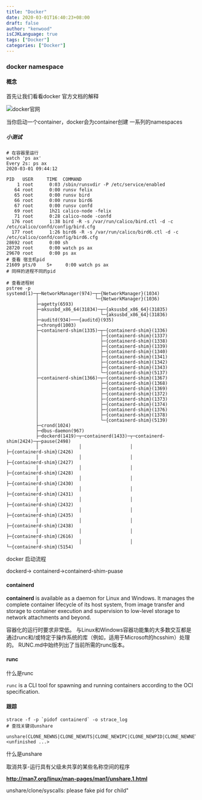 ```yaml
---
title: "Docker"
date: 2020-03-01T16:40:23+08:00
draft: false
author: "kenwood"
isCJKLanguage: true
tags: ["Docker"]
categories: ["Docker"]
---
```


### docker namespace

#### 概念

首先让我们看看docker 官方文档的解释

![docker官网](/images/docker01.jpg)

当你启动一个container，docker会为container创建 一系列的namespaces 

##### 小测试

```shell
# 在容器里运行
watch 'ps ax'
Every 2s: ps ax                                                                                                                                                                            2020-03-01 09:44:12

PID   USER     TIME  COMMAND
    1 root      0:03 /sbin/runsvdir -P /etc/service/enabled
   64 root      0:00 runsv felix
   65 root      0:00 runsv bird
   66 root      0:00 runsv bird6
   67 root      0:00 runsv confd
   69 root      1h21 calico-node -felix
   71 root      0:28 calico-node -confd
  176 root      1:38 bird -R -s /var/run/calico/bird.ctl -d -c /etc/calico/confd/config/bird.cfg
  177 root      1:26 bird6 -R -s /var/run/calico/bird6.ctl -d -c /etc/calico/confd/config/bird6.cfg
28692 root      0:00 sh
28720 root      0:00 watch ps ax
29670 root      0:00 ps ax
# 查看 宿主机pid
21609 pts/0    S+     0:00 watch ps ax
# 同样的进程不同的pid
```

```shell
# 查看进程树
pstree -p 
systemd(1)─┬─NetworkManager(974)─┬─{NetworkManager}(1034)
           │                     └─{NetworkManager}(1036)
           ├─agetty(6593)
           ├─aksusbd_x86_64(31834)─┬─{aksusbd_x86_64}(31835)
           │                       └─{aksusbd_x86_64}(31836)
           ├─auditd(934)───{auditd}(935)
           ├─chronyd(1003)
           ├─containerd-shim(1335)─┬─{containerd-shim}(1336)
           │                       ├─{containerd-shim}(1337)
           │                       ├─{containerd-shim}(1338)
           │                       ├─{containerd-shim}(1339)
           │                       ├─{containerd-shim}(1340)
           │                       ├─{containerd-shim}(1341)
           │                       ├─{containerd-shim}(1342)
           │                       ├─{containerd-shim}(1343)
           │                       └─{containerd-shim}(5137)
           ├─containerd-shim(1366)─┬─{containerd-shim}(1367)
           │                       ├─{containerd-shim}(1368)
           │                       ├─{containerd-shim}(1369)
           │                       ├─{containerd-shim}(1372)
           │                       ├─{containerd-shim}(1373)
           │                       ├─{containerd-shim}(1374)
           │                       ├─{containerd-shim}(1376)
           │                       ├─{containerd-shim}(1378)
           │                       └─{containerd-shim}(5139)
           ├─crond(1024)
           ├─dbus-daemon(967)
           ├─dockerd(1419)─┬─containerd(1433)─┬─containerd-shim(2424)─┬─pause(2498)
           │               │                  │                       ├─{containerd-shim}(2426)
           │               │                  │                       ├─{containerd-shim}(2427)
           │               │                  │                       ├─{containerd-shim}(2428)
           │               │                  │                       ├─{containerd-shim}(2430)
           │               │                  │                       ├─{containerd-shim}(2431)
           │               │                  │                       ├─{containerd-shim}(2432)
           │               │                  │                       ├─{containerd-shim}(2435)
           │               │                  │                       ├─{containerd-shim}(2438)
           │               │                  │                       ├─{containerd-shim}(2616)
           │               │                  │                       └─{containerd-shim}(5154)

```

docker 启动流程

dockerd-> containerd->containerd-shim-puase

#### containerd

**containerd** is available as a daemon for Linux and Windows. It manages the complete container lifecycle of its host system, from image transfer and storage to container execution and supervision to low-level storage to network attachments and beyond.

[containerd 官网]: https://containerd.io/
[containerd github]: https://github.com/containerd/containerd

容器化的运行时要求非常低。 与Linux和Windows容器功能集的大多数交互都是通过runc和/或特定于操作系统的库（例如，适用于Microsoft的hcsshim）处理的。 RUNC.md中始终列出了当前所需的runc版本。

#### runc

什么是runc

`runc` is a CLI tool for spawning and running containers according to the OCI specification.

[runc github]: https://github.com/opencontainers/runc

#### 跟踪

```
strace -f -p `pidof containerd` -o strace_log
# 查找关键词unshare
 unshare(CLONE_NEWNS|CLONE_NEWUTS|CLONE_NEWIPC|CLONE_NEWPID|CLONE_NEWNET <unfinished ...>

```

什么是unshare

取消共享-运行具有父级未共享的某些名称空间的程序

**http://man7.org/linux/man-pages/man1/unshare.1.html**

unshare/clone/syscalls: please fake pid for child"